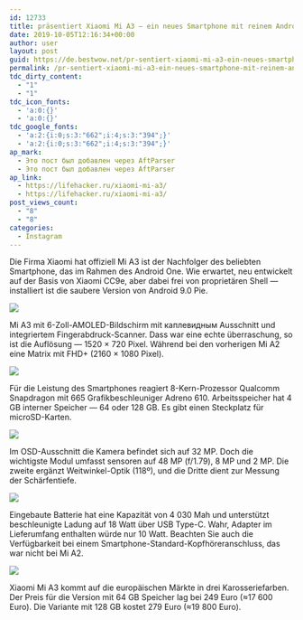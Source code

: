 ```yaml
---
id: 12733
title: präsentiert Xiaomi Mi A3 — ein neues Smartphone mit reinem Android-Version
date: 2019-10-05T12:16:34+00:00
author: user
layout: post
guid: https://de.bestwow.net/pr-sentiert-xiaomi-mi-a3-ein-neues-smartphone-mit-reinem-android-version/
permalink: /pr-sentiert-xiaomi-mi-a3-ein-neues-smartphone-mit-reinem-android-version/
tdc_dirty_content:
  - "1"
  - "1"
tdc_icon_fonts:
  - 'a:0:{}'
  - 'a:0:{}'
tdc_google_fonts:
  - 'a:2:{i:0;s:3:"662";i:4;s:3:"394";}'
  - 'a:2:{i:0;s:3:"662";i:4;s:3:"394";}'
ap_mark:
  - Это пост был добавлен через AftParser
  - Это пост был добавлен через AftParser
ap_link:
  - https://lifehacker.ru/xiaomi-mi-a3/
  - https://lifehacker.ru/xiaomi-mi-a3/
post_views_count:
  - "8"
  - "8"
categories:
  - Instagram
---
```

Die Firma Xiaomi hat offiziell Mi A3 ist der Nachfolger des beliebten Smartphone, das im Rahmen des Android One. Wie erwartet, neu entwickelt auf der Basis von Xiaomi CC9e, aber dabei frei von proprietären Shell — installiert ist die saubere Version von Android 9.0 Pie.

![](https://de.bestwow.net/wp-content/uploads/2019/10/xiaomi-predstavila-mi-a3-novyy-smartfon-s-chistoy-versiey-android-1.jpg) 

Mi A3 mit 6-Zoll-AMOLED-Bildschirm mit каплевидным Ausschnitt und integriertem Fingerabdruck-Scanner. Dass war eine echte überraschung, so ist die Auflösung — 1520 × 720 Pixel. Während bei den vorherigen Mi A2 eine Matrix mit FHD+ (2160 × 1080 Pixel).

![](https://de.bestwow.net/wp-content/uploads/2019/10/xiaomi-predstavila-mi-a3-novyy-smartfon-s-chistoy-versiey-android-2.jpg) 

Für die Leistung des Smartphones reagiert 8-Kern-Prozessor Qualcomm Snapdragon mit 665 Grafikbeschleuniger Adreno 610. Arbeitsspeicher hat 4 GB interner Speicher — 64 oder 128 GB. Es gibt einen Steckplatz für microSD-Karten.

![](https://de.bestwow.net/wp-content/uploads/2019/10/xiaomi-predstavila-mi-a3-novyy-smartfon-s-chistoy-versiey-android-3.jpg) 

Im OSD-Ausschnitt die Kamera befindet sich auf 32 MP. Doch die wichtigste Modul umfasst sensoren auf 48 MP (f/1.79), 8 MP und 2 MP. Die zweite ergänzt Weitwinkel-Optik (118º), und die Dritte dient zur Messung der Schärfentiefe.

![](https://de.bestwow.net/wp-content/uploads/2019/10/xiaomi-predstavila-mi-a3-novyy-smartfon-s-chistoy-versiey-android-4.jpg) 

Eingebaute Batterie hat eine Kapazität von 4 030 Mah und unterstützt beschleunigte Ladung auf 18 Watt über USB Type-C. Wahr, Adapter im Lieferumfang enthalten würde nur 10 Watt. Beachten Sie auch die Verfügbarkeit bei einem Smartphone-Standard-Kopfhöreranschluss, das war nicht bei Mi A2.

![](https://de.bestwow.net/wp-content/uploads/2019/10/xiaomi-predstavila-mi-a3-novyy-smartfon-s-chistoy-versiey-android-5.jpg) 

Xiaomi Mi A3 kommt auf die europäischen Märkte in drei Karosseriefarben. Der Preis für die Version mit 64 GB Speicher lag bei 249 Euro (≈17 600 Euro). Die Variante mit 128 GB kostet 279 Euro (≈19 800 Euro).